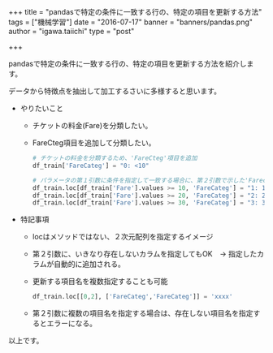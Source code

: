 +++
title = "pandasで特定の条件に一致する行の、特定の項目を更新する方法"
tags = ["機械学習"]
date = "2016-07-17"
banner = "banners/pandas.png"
author = "igawa.taiichi"
type = "post"

+++

pandasで特定の条件に一致する行の、特定の項目を更新する方法を紹介します。

データから特徴点を抽出して加工するさいに多様すると思います。

<!--more-->

- やりたいこと
  - チケットの料金(Fare)を分類したい。
  - FareCteg項目を追加して分類したい。


    ```python
    # チケットの料金を分類するため、'FareCteg'項目を追加
    df_train['FareCateg'] = "0: <10"

    # パラメータの第１引数に条件を指定して一致する場合に、第２引数で示した'Farecteg'に値を設定する
    df_train.loc[df_train['Fare'].values >= 10, 'FareCateg'] = "1: 10<20"
    df_train.loc[df_train['Fare'].values >= 20, 'FareCateg'] = "2: 20<30"
    df_train.loc[df_train['Fare'].values >= 30, 'FareCateg'] = "3: 30+"
    ```


- 特記事項
  - locはメソッドではない、２次元配列を指定するイメージ
  - 第２引数に、いきなり存在しないカラムを指定してもOK　-> 指定したカラムが自動的に追加される。
  - 更新する項目名を複数指定することも可能

      ```python
      df_train.loc[[0,2], ['FareCateg','FareCateg']] = 'xxxx'
      ```

  - 第２引数に複数の項目名を指定する場合は、存在しない項目名を指定するとエラーになる。

以上です。
